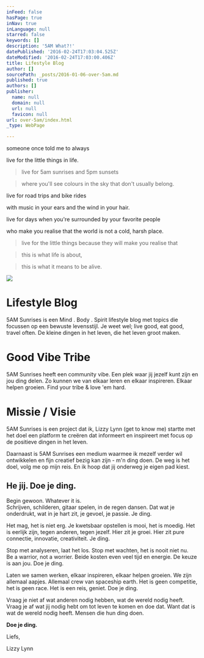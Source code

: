 ```yaml
---
inFeed: false
hasPage: true
inNav: true
inLanguage: null
starred: false
keywords: []
description: '5AM What?!'
datePublished: '2016-02-24T17:03:04.525Z'
dateModified: '2016-02-24T17:03:00.406Z'
title: Lifestyle Blog
author: []
sourcePath: _posts/2016-01-06-over-5am.md
published: true
authors: []
publisher:
  name: null
  domain: null
  url: null
  favicon: null
url: over-5am/index.html
_type: WebPage

---
```

someone once told me to always

live for the little things in life.

> live for 5am sunrises and 5pm sunsets

> where you'll see colours in the sky that don't usually belong.

live for road trips and bike rides

with music in your ears and the wind in your hair.

live for days when you're surrounded by your favorite people 

who make you realise that the world is not a cold, harsh place.

> live for the little things because they will make you realise that

> this is what life is about,

> this is what it means to be alive.

![](https://the-grid-user-content.s3-us-west-2.amazonaws.com/972c541d-d496-4dc1-87ab-816066d3b903.png)

# Lifestyle Blog

5AM Sunrises is een Mind . Body . Spirit lifestyle blog met topics die focussen op een bewuste levensstijl. Je weet wel; live good, eat good, travel often. De kleine dingen in het leven, die het leven groot maken.

# Good Vibe Tribe

5AM Sunrises heeft een community vibe. Een plek waar jij jezelf kunt zijn en jou ding delen. Zo kunnen we van elkaar leren en elkaar inspireren. Elkaar helpen groeien. Find your tribe & love 'em hard.

# Missie / Visie

5AM Sunrises is een project dat ik, Lizzy Lynn (get to know me) startte met het doel een platform te creëren dat informeert en inspireert met focus op de positieve dingen in het leven. 

Daarnaast is 5AM Sunrises een medium waarmee ik mezelf verder wil ontwikkelen en fijn creatief bezig kan zijn - m'n ding doen. De weg is het doel, volg me op mijn reis. En ik hoop dat jij onderweg je eigen pad kiest.

## He jij. Doe je ding.

Begin gewoon. Whatever it is.  
Schrijven, schilderen, gitaar spelen, in de regen dansen. Dat wat je onderdrukt, wat in je hart zit, je gevoel, je passie. Je ding.

Het mag, het is niet erg. Je kwetsbaar opstellen is mooi, het is moedig. Het is eerlijk zijn, tegen anderen, tegen jezelf. Hier zit je groei. Hier zit pure connectie, innovatie, creativiteit. Je ding.

Stop met analyseren, laat het los. Stop met wachten, het is nooit niet nu.  
Be a warrior, not a worrier. Beide kosten even veel tijd en energie. De keuze is aan jou. Doe je ding.

Laten we samen werken, elkaar inspireren, elkaar helpen groeien. We zijn allemaal aapjes. Allemaal crew van spaceship earth. Het is geen competitie, het is geen race. Het is een reis, geniet. Doe je ding.

Vraag je niet af wat anderen nodig hebben, wat de wereld nodig heeft. Vraag je af wat jij nodig hebt om tot leven te komen en doe dat. Want dat is wat de wereld nodig heeft. Mensen die hun ding doen.

**Doe je ding.**

Liefs,

Lizzy Lynn